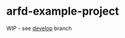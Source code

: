 # arfd-example-project

WIP - see [develop](https://github.com/arfd/arfd-example-project/tree/develop) branch

